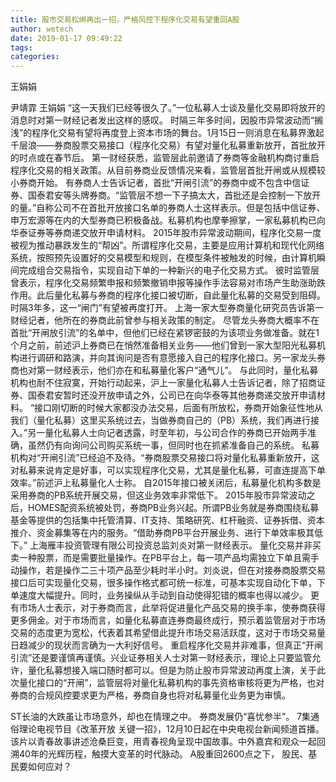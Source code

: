 ```yaml
---
title: 股市交易松绑再出一招，严格风控下程序化交易有望重回A股
author: wetech
date: 2019-01-17 09:49:22
tags: 
categories: 
---
```

王娟娟
<!-- more -->
尹靖霏
王娟娟
“这一天我们已经等很久了。”一位私募人士谈及量化交易即将放开的消息时对第一财经记者发出这样的感叹。
时隔三年多时间，因股市异常波动而“搁浅”的程序化交易有望将再度登上资本市场的舞台。1月15日一则消息在私募界激起千层浪——券商股票交易接口（程序化交易）有望对量化私募重新放开，首批放开的时点或在春节后。
第一财经获悉，监管层此前邀请了券商等金融机构商讨重启程序化交易的相关政策。从目前券商业反馈情况来看，监管层首批开闸或从规模较小券商开始。
有券商人士告诉记者，首批“开闸引流”的券商中或不包含中信证券、国泰君安等头牌券商。“监管层不想一下子搞太大，首批还是会控制一下放开的量。”自称公司不在首批开放接口名单的券商人士这样表示。但是包括中信证券、申万宏源等在内的大型券商已积极备战。私募机构也摩拳擦掌，一家私募机构已向华泰证券等券商递交放开申请材料。
2015年股市异常波动期间，程序化交易一度被视为推动暴跌发生的“帮凶”。所谓程序化交易，主要是应用计算机和现代化网络系统，按照预先设置好的交易模型和规则，在模型条件被触发的时候，由计算机瞬间完成组合交易指令，实现自动下单的一种新兴的电子化交易方式。
彼时监管层曾表示，程序化交易频繁申报和频繁撤销申报等操作手法容易对市场产生助涨助跌作用。此后量化私募与券商的程序化接口被切断，自此量化私募的交易受到阻碍。时隔3年多，这一“闸门”有望被再度打开。
上海一家大型券商量化研究员告诉第一财经记者，他所在的券商此前曾参与相关政策的制定。
尽管龙头券商大概率不在首批“开闸放引流”的名单中，但他们已经在紧锣密鼓的为该项业务做准备。就在1个月之前，前述沪上券商已在悄然准备相关业务——他们曾到一家大型阳光私募机构进行调研和路演，并向其询问是否有意愿接入自己的程序化接口。另一家龙头券商也对第一财经表示，他们亦在和私募量化客户“通气儿”。
与此同时，量化私募机构也耐不住寂寞，开始行动起来，沪上一家量化私募人士告诉记者，除了招商证券、国泰君安暂时还没开放申请之外，公司已在向华泰等其他券商递交放开申请材料。
“接口刚切断的时候大家都没办法交易，后面有所放松，券商开始象征性地从我们（量化私募）这里买系统过去，当做券商自己的（PB）系统，我们再进行接入。”另一量化私募人士向记者透露，时至年初，与公司合作的券商已开始两手准确，虽然仍有向询问公司购买系统一事，但同时也在抓紧准备自己的系统。
私募机构对“开闸引流”已经迫不及待。“券商股票交易接口将对量化私募重新放开，这对私募来说肯定是好事，可以实现程序化交易，尤其是量化私募，可直连提高下单效率。”前述沪上私募量化人士称。
自2015年接口被关闭后，私募量化机构多数是采用券商的PB系统开展交易，但这业务效率非常低下。
2015年股市异常波动之后，HOMES配资系统被处罚，券商PB业务兴起。所谓PB业务就是券商围绕私募基金等提供的包括集中托管清算、IT支持、策略研究、杠杆融资、证券拆借、资本推介、资金募集等在内的服务。“借助券商PB平台开展业务、进行下单效率极其低下。” 上海雁丰投资管理有限公司投资总监刘炎对第一财经表示。
量化交易并非买卖一种股票，而是需要批量操作。在PB平台上，每一项产品均需独立下单且需手动操作，若是操作二三十项产品至少耗时半小时。刘炎说，但在对接券商股票交易接口后可实现量化交易，很多操作格式都可统一标准，可基本实现自动化下单，下单速度大幅提升。同时，业务操纵从手动到自动使得犯错的概率也得以减少。
更有市场人士表示，对于券商而言，此举将促进量化产品交易的换手率，使券商获得更多佣金。对于市场而言，如量化私募直连券商最终成行，预示着监管层对于市场交易的态度更为宽松，代表着其希望借此提升市场交易活跃度，这对于市场交易量日趋减少的现状而言确为一大利好信号。
重启程序化交易并非难事，但真正“开闸引流”还是要谨慎再谨慎。兴业证券相关人士对第一财经表示，理论上只要监管允许，量化私募想接入端口随时都可以。但是为防止股市异常波动再度上演，关于此次量化接口的“开闸”，监管层将对量化私募机构的事先资格审核将更为严格，也对券商的合规风控要求更为严格，券商自身也将对私募量化业务更为审慎。
 
 
ST长油的大跌虽让市场意外，却也在情理之中。
券商发展仍“喜忧参半”。
7集通俗理论电视节目《改革开放 关键一招》，12月10日起在中央电视台新闻频道首播。该片以青春故事讲述沧桑巨变，用青春视角呈现中国故事。中外嘉宾和观众一起回溯40年的光辉历程，触摸大变革的时代脉动。
A股重回2600点之下， 股民、基民要如何应对？
